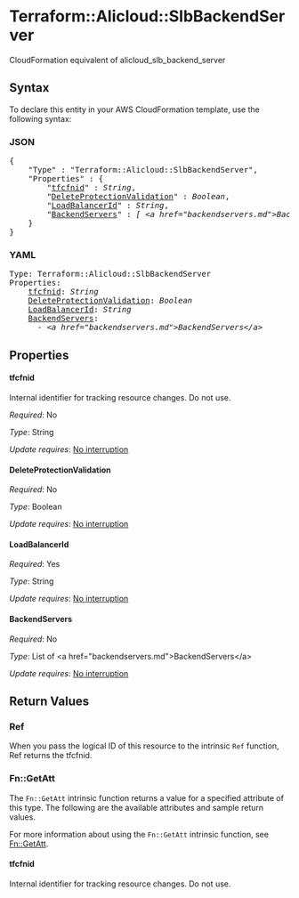 # Terraform::Alicloud::SlbBackendServer

CloudFormation equivalent of alicloud_slb_backend_server

## Syntax

To declare this entity in your AWS CloudFormation template, use the following syntax:

### JSON

<pre>
{
    "Type" : "Terraform::Alicloud::SlbBackendServer",
    "Properties" : {
        "<a href="#tfcfnid" title="tfcfnid">tfcfnid</a>" : <i>String</i>,
        "<a href="#deleteprotectionvalidation" title="DeleteProtectionValidation">DeleteProtectionValidation</a>" : <i>Boolean</i>,
        "<a href="#loadbalancerid" title="LoadBalancerId">LoadBalancerId</a>" : <i>String</i>,
        "<a href="#backendservers" title="BackendServers">BackendServers</a>" : <i>[ &lt;a href=&#34;backendservers.md&#34;&gt;BackendServers&lt;/a&gt;, ... ]</i>
    }
}
</pre>

### YAML

<pre>
Type: Terraform::Alicloud::SlbBackendServer
Properties:
    <a href="#tfcfnid" title="tfcfnid">tfcfnid</a>: <i>String</i>
    <a href="#deleteprotectionvalidation" title="DeleteProtectionValidation">DeleteProtectionValidation</a>: <i>Boolean</i>
    <a href="#loadbalancerid" title="LoadBalancerId">LoadBalancerId</a>: <i>String</i>
    <a href="#backendservers" title="BackendServers">BackendServers</a>: <i>
      - &lt;a href=&#34;backendservers.md&#34;&gt;BackendServers&lt;/a&gt;</i>
</pre>

## Properties

#### tfcfnid

Internal identifier for tracking resource changes. Do not use.

_Required_: No

_Type_: String

_Update requires_: [No interruption](https://docs.aws.amazon.com/AWSCloudFormation/latest/UserGuide/using-cfn-updating-stacks-update-behaviors.html#update-no-interrupt)

#### DeleteProtectionValidation

_Required_: No

_Type_: Boolean

_Update requires_: [No interruption](https://docs.aws.amazon.com/AWSCloudFormation/latest/UserGuide/using-cfn-updating-stacks-update-behaviors.html#update-no-interrupt)

#### LoadBalancerId

_Required_: Yes

_Type_: String

_Update requires_: [No interruption](https://docs.aws.amazon.com/AWSCloudFormation/latest/UserGuide/using-cfn-updating-stacks-update-behaviors.html#update-no-interrupt)

#### BackendServers

_Required_: No

_Type_: List of &lt;a href=&#34;backendservers.md&#34;&gt;BackendServers&lt;/a&gt;

_Update requires_: [No interruption](https://docs.aws.amazon.com/AWSCloudFormation/latest/UserGuide/using-cfn-updating-stacks-update-behaviors.html#update-no-interrupt)

## Return Values

### Ref

When you pass the logical ID of this resource to the intrinsic `Ref` function, Ref returns the tfcfnid.

### Fn::GetAtt

The `Fn::GetAtt` intrinsic function returns a value for a specified attribute of this type. The following are the available attributes and sample return values.

For more information about using the `Fn::GetAtt` intrinsic function, see [Fn::GetAtt](https://docs.aws.amazon.com/AWSCloudFormation/latest/UserGuide/intrinsic-function-reference-getatt.html).

#### tfcfnid

Internal identifier for tracking resource changes. Do not use.

